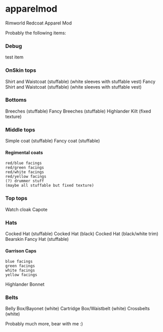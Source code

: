 
# apparelmod
Rimworld Redcoat Apparel Mod

Probably the following items:

### Debug
  test item

### OnSkin tops
  Shirt and Waistcoat (stuffable) (white sleeves with stuffable vest)
  Fancy Shirt and Waistcoat (stuffable) (white sleeves with stuffable vest)

### Bottoms
  Breeches (stuffable)
  Fancy Breeches (stuffable)
  Highlander Kilt (fixed texture)

### Middle tops
  Simple coat (stuffable)
  Fancy coat (stuffable)

  #### Regimental coats
    red/blue facings
    red/green facings
    red/white facings
    red/yellow facings
    (?) drummer stuff
    (maybe all stuffable but fixed texture)

### Top tops
  Watch cloak
  Capote

### Hats
  Cocked Hat (stuffable)
  Cocked Hat (black)
  Cocked Hat (black/white trim)
  Bearskin
  Fancy Hat (stuffable)
  #### Garrison Caps
    blue facings
    green facings
    white facings
    yellow facings
  Highlander Bonnet

### Belts
  Belly Box/Bayonet (white)
  Cartridge Box/Waistbelt (white)
  Crossbelts (white)

Probably much more, bear with me :)
